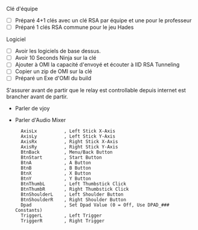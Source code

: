 Clé d'équipe
- [ ] Préparé 4+1 clés avec un clé RSA par équipe et une pour le professeur
- [ ] Préparé 1 clés RSA commune pour le jeu Hades

Logiciel
- [ ] Avoir les logiciels de base dessus.
- [ ] Avoir 10 Seconds Ninja sur la clé
- [ ] Ajouter à OMI la capacité d'envoyé et écouter à IID RSA Tunneling
- [ ] Copier un zip de OMI sur la clé
- [ ] Préparé un Exe d'OMI du build

S'assurer avant de partir que le relay est controllable depuis internet est brancher avant de partir.


- Parler de vjoy
- Parler d'Audio Mixer

        AxisLx          , Left Stick X-Axis
        AxisLy          , Left Stick Y-Axis
        AxisRx          , Right Stick X-Axis
        AxisRy          , Right Stick Y-Axis
        BtnBack         , Menu/Back Button
        BtnStart        , Start Button
        BtnA            , A Button
        BtnB            , B Button
        BtnX            , X Button
        BtnY            , Y Button
        BtnThumbL       , Left Thumbstick Click
        BtnThumbR       , Right Thumbstick Click
        BtnShoulderL    , Left Shoulder Button
        BtnShoulderR    , Right Shoulder Button
        Dpad            , Set Dpad Value (0 = Off, Use DPAD_### Constants)
        TriggerL        , Left Trigger
        TriggerR        , Right Trigger
